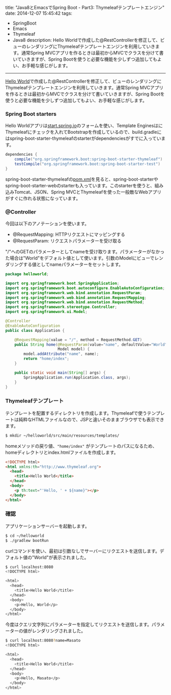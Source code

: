 title: "Java8とEmacsでSpring Boot - Part3: Thymeleafテンプレートエンジン"
date: 2014-12-07 15:45:42
tags:
 - SpringBoot
 - Emacs
 - Thymeleaf
 - Java8
description: Hello Worldで作成した@RestControllerを修正して、ビューのレンダリングにThymeleafテンプレートエンジンを利用していきます。通常Spring MVCアプリを作るときは最初からMVCでクラスを分けて書いていきますが、Spring Bootを使うと必要な機能を少しずつ追加してもよい、お手軽な感じがします。
---

[Hello World](/2014/12/05/spring-boot-emacs-java8-hello-world/)で作成した@RestControllerを修正して、ビューのレンダリングにThymeleafテンプレートエンジンを利用していきます。通常Spring MVCアプリを作るときは最初からMVCでクラスを分けて書いていきますが、Spring Bootを使うと必要な機能を少しずつ追加してもよい、お手軽な感じがします。

<!-- more -->

### Spring Boot starters

Hello Worldアプリは[start.spring.io](http://start.spring.io/)のフォームを使い、Template EnginesはにThymeleafにチェックを入れてBootstrapを作成しているので、build.gradleにはspring-boot-starter-thymeleafのstarterがdependenciesがすでに入っています。

``` groovy ~/helloworld/build.gradle
dependencies {
    compile("org.springframework.boot:spring-boot-starter-thymeleaf")
    testCompile("org.springframework.boot:spring-boot-starter-test")
}
```

spring-boot-starter-thymeleafの[pom.xml](https://github.com/spring-projects/spring-boot/blob/master/spring-boot-starters/spring-boot-starter-thymeleaf/pom.xml)を見ると、spring-boot-starterやspring-boot-starter-webのstarterも入っています。このstarterを使うと、組み込みTomcat、JSON、Spring MVCとThymeleafを使った一般敵なWebアプリがすぐに作れる状態になっています。

### @Controller

今回は以下のアノテーションを使います。

* @RequestMapping: HTTPリクエストにマッピングする
* @RequestParam: リクエストパラメーターを受け取る

"/"へのGETのパラメーターとしてnameを受け取ります。パラメーターがなかった場合は"World"をデフォルト値として使います。引数のModelにビューでレンダリングする値としてnameパラメーターをセットします。

``` java ~/helloworld/src/main/java/helloworld/Application.java
package helloworld;

import org.springframework.boot.SpringApplication;
import org.springframework.boot.autoconfigure.EnableAutoConfiguration;
import org.springframework.web.bind.annotation.RequestParam;
import org.springframework.web.bind.annotation.RequestMapping;
import org.springframework.web.bind.annotation.RequestMethod;
import org.springframework.stereotype.Controller;
import org.springframework.ui.Model;

@Controller
@EnableAutoConfiguration
public class Application {

    @RequestMapping(value = "/", method = RequestMethod.GET)
    public String home(@RequestParam(value="name", defaultValue="World") String name,
                       Model model) {
        model.addAttribute("name", name);
        return "home/index";
    }

    public static void main(String[] args) {
        SpringApplication.run(Application.class, args);
    }
}
```

### Thymeleafテンプレート

テンプレートを配置するディレクトリを作成します。Thymeleafで使うテンプレートは純粋なHTMLファイルなので、JSPと違いそのままブラウザでも表示できます。

``` bash
$ mkdir ~/helloworld/src/main/resources/templates/
```

homeメソッドの戻り値、`"home/index"` がテンプレートのパスになるため、homeディレクトリとindex.htmlファイルを作成します。


``` html ~/helloworld/src/main/resources/templates/home/index.html
<!DOCTYPE html>
<html xmlns:th="http://www.thymeleaf.org">
  <head>
    <title>Hello World</title>
  </head>
  <body>
    <p th:text="'Hello, ' + ${name}"></p>
  </body>
</html>
```

### 確認

アプリケーションサーバーを起動します。

``` bash
$ cd ~/helloworld
$ ./gradlew bootRun
```

curlコマンドを使い、最初は引数なしでサーバーにリクエストを送信します。デフォルト値の"World"が表示されました。

``` bash
$ curl localhost:8080
<!DOCTYPE html>

<html>
  <head>
    <title>Hello World</title>
  </head>
  <body>
    <p>Hello, World</p>
  </body>
</html>
```

今度はクエリ文字列にパラメーターを指定してリクエストを送信します。パラメーターの値がレンダリングされました。

``` bash
$ curl localhost:8080?name=Masato
<!DOCTYPE html>

<html>
  <head>
    <title>Hello World</title>
  </head>
  <body>
    <p>Hello, Masato</p>
  </body>
</html>
```